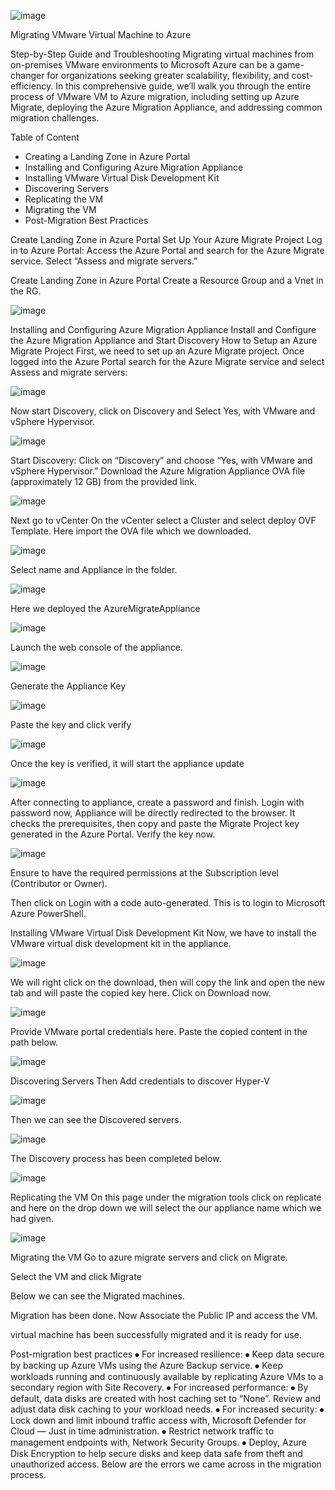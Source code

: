 ![image](https://github.com/user-attachments/assets/eab3ae6c-be5c-40c7-a68b-2292233b26d5)

Migrating VMware Virtual Machine to Azure

Step-by-Step Guide and Troubleshooting
Migrating virtual machines from on-premises VMware environments to Microsoft Azure can be a game-changer for organizations seeking greater scalability, flexibility, and cost-efficiency. In this comprehensive guide, we’ll walk you through the entire process of VMware VM to Azure migration, including setting up Azure Migrate, deploying the Azure Migration Appliance, and addressing common migration challenges.

Table of Content
- Creating a Landing Zone in Azure Portal
- Installing and Configuring Azure Migration Appliance
- Installing VMware Virtual Disk Development Kit
- Discovering Servers
- Replicating the VM
- Migrating the VM
- Post-Migration Best Practices

Create Landing Zone in Azure Portal
Set Up Your Azure Migrate Project
Log in to Azure Portal: Access the Azure Portal and search for the Azure Migrate service. Select “Assess and migrate servers.”

Create Landing Zone in Azure Portal Create a Resource Group and a Vnet in the RG.

![image](https://github.com/user-attachments/assets/db66cf4d-7fe0-4743-a3d3-e91d9114b30a)

Installing and Configuring Azure Migration Appliance
Install and Configure the Azure Migration Appliance and Start Discovery How to Setup an Azure Migrate Project First, we need to set up an Azure Migrate project. Once logged into the Azure Portal search for the Azure Migrate service and select Assess and migrate servers:

![image](https://github.com/user-attachments/assets/a2718b5b-4f51-4be8-b7ea-c9ab7bde9910)

Now start Discovery, click on Discovery and Select Yes, with VMware and vSphere Hypervisor.

![image](https://github.com/user-attachments/assets/df1fdb27-9e6e-4774-83ca-cb8124ecdcba)

Start Discovery: Click on “Discovery” and choose “Yes, with VMware and vSphere Hypervisor.” Download the Azure Migration Appliance OVA file (approximately 12 GB) from the provided link.

![image](https://github.com/user-attachments/assets/b6c2a187-4862-4f1a-ac88-162d4a0b52ad)

Next go to vCenter On the vCenter select a Cluster and select deploy OVF Template. Here import the OVA file which we downloaded.

![image](https://github.com/user-attachments/assets/3a739bb2-0577-4a1f-90e2-e6ee0720dc4d)

Select name and Appliance in the folder.

![image](https://github.com/user-attachments/assets/020f7c43-f846-4e77-a32b-237d04c120de)

Here we deployed the AzureMigrateAppliance

![image](https://github.com/user-attachments/assets/00242938-5aac-4a37-8819-0fc2ac784c7c)

Launch the web console of the appliance.

![image](https://github.com/user-attachments/assets/20983f64-2376-4f66-84d2-9ab8db06ca3a)

Generate the Appliance Key

![image](https://github.com/user-attachments/assets/f3fa13d7-2dfb-4ff4-aa62-d7f47da01196)

Paste the key and click verify

![image](https://github.com/user-attachments/assets/c2674d8d-0a1e-41ac-9ac4-82733ad3ad4f)

Once the key is verified, it will start the appliance update

![image](https://github.com/user-attachments/assets/72af2dbe-b549-4acc-bb7e-26f2312222fe)

After connecting to appliance, create a password and finish. Login with password now, Appliance will be directly redirected to the browser. It checks the prerequisites, then copy and paste the Migrate Project key generated in the Azure Portal. Verify the key now.

![image](https://github.com/user-attachments/assets/f9e62568-e29f-4a87-b7d9-8db442f8f659)

Ensure to have the required permissions at the Subscription level (Contributor or Owner).

Then click on Login with a code auto-generated. This is to login to Microsoft Azure PowerShell.

Installing VMware Virtual Disk Development Kit
Now, we have to install the VMware virtual disk development kit in the appliance.

![image](https://github.com/user-attachments/assets/697c0a1e-914a-4031-80c0-066f9993e9df)

We will right click on the download, then will copy the link and open the new tab and will paste the copied key here. Click on Download now.

![image](https://github.com/user-attachments/assets/29293bd0-2476-40e4-b8c5-ac7e8e3a1b15)

Provide VMware portal credentials here. Paste the copied content in the path below.

![image](https://github.com/user-attachments/assets/083870de-2c5d-42b0-b378-6b3fe1025502)

Discovering Servers
Then Add credentials to discover Hyper-V

![image](https://github.com/user-attachments/assets/c16f540a-7a56-49a2-b0a4-6a2482e3ae57)

Then we can see the Discovered servers.

![image](https://github.com/user-attachments/assets/735460d9-7f6d-420d-a50d-3cc6326c51d0)

The Discovery process has been completed below.

![image](https://github.com/user-attachments/assets/6b99eefb-1802-4e42-b16f-df734368eb5b)

Replicating the VM
On this page under the migration tools click on replicate and here on the drop down we will select the our appliance name which we had given.

![image](https://github.com/user-attachments/assets/ea52b473-0f99-40d6-a9d6-e37d431e8f00)

Migrating the VM
Go to azure migrate servers and click on Migrate.

Select the VM and click Migrate

Below we can see the Migrated machines.

Migration has been done. Now Associate the Public IP and access the VM.

virtual machine has been successfully migrated and it is ready for use.

Post-migration best practices
⦁ For increased resilience: ⦁ Keep data secure by backing up Azure VMs using the Azure Backup service. ⦁ Keep workloads running and continuously available by replicating Azure VMs to a secondary region with Site Recovery. ⦁ For increased performance: ⦁ By default, data disks are created with host caching set to “None”. Review and adjust data disk caching to your workload needs. ⦁ For increased security: ⦁ Lock down and limit inbound traffic access with, Microsoft Defender for Cloud — Just in time administration. ⦁ Restrict network traffic to management endpoints with, Network Security Groups. ⦁ Deploy, Azure Disk Encryption to help secure disks and keep data safe from theft and unauthorized access. Below are the errors we came across in the migration process.
